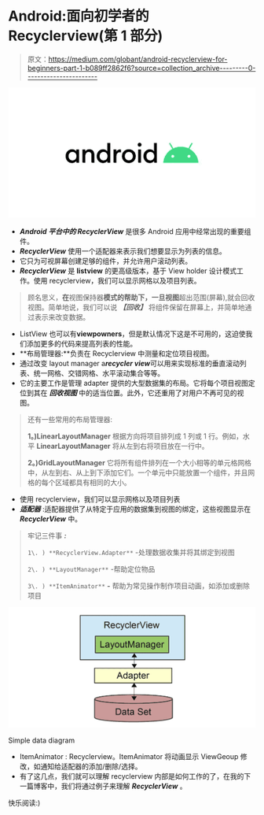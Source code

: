 # Android:面向初学者的 Recyclerview(第 1 部分)

> 原文：<https://medium.com/globant/android-recyclerview-for-beginners-part-1-b089ff2862f6?source=collection_archive---------0----------------------->

![](img/273685d92b0b588ab4b4b1babf009d8b.png)

*   ***Android 平台中的 RecyclerView*** 是很多 Android 应用中经常出现的重要组件。
*   ***RecyclerView*** 使用一个适配器来表示我们想要显示为列表的信息。
*   它只为可视屏幕创建足够的组件，并允许用户滚动列表。
*   ***RecyclerView*** 是 **listview** 的更高级版本，基于 View holder 设计模式工作。使用 recyclerview，我们可以显示网格以及项目列表。

> 顾名思义，**在**视图保持器**模式的帮助下，一旦视图**超出范围(屏幕),就会回收视图。简单地说，我们可以说 ***【回收】*** 将组件保留在屏幕上，并简单地通过表示来改变数据。

*   ListView 也可以有**viewpowners**，但是默认情况下这是不可用的，这迫使我们添加更多的代码来提高列表的性能。
*   **布局管理器:**负责在 Recyclerview 中测量和定位项目视图。
*   通过改变 layout manager a***recycler view***可以用来实现标准的垂直滚动列表、统一网格、交错网格、水平滚动集合等等。
*   它的主要工作是管理 adapter 提供的大型数据集的布局。它将每个项目视图定位到其在 ***回收视图*** 中的适当位置。此外，它还重用了对用户不再可见的视图。

> 还有一些常用的布局管理器:
> 
> **1。)LinearLayoutManager** 根据方向将项目排列成 1 列或 1 行。例如，水平 **LinearLayoutManager** 将从左到右将项目放在一行中。
> 
> **2。)GridLayoutManager** 它将所有组件排列在一个大小相等的单元格网格中，从左到右、从上到下添加它们。一个单元中只能放置一个组件，并且网格的每个区域都具有相同的大小。

*   使用 recyclerview，我们可以显示网格以及项目列表
*   ***适配器*** :适配器提供了从特定于应用的数据集到视图的绑定，这些视图显示在 ***RecyclerView*** 中。

> 牢记三件事 ***:***
> 
> `1\. ) **RecyclerView.Adapter**` -处理数据收集并将其绑定到视图
> 
> `2\. ) **LayoutManager**` -帮助定位物品
> 
> `3\. ) **ItemAnimator**` **-** 帮助为常见操作制作项目动画，如添加或删除项目

![](img/4017650b3fe8d2e6b080b6d8c228f730.png)

Simple data diagram

*   ItemAnimator : Recyclerview。ItemAnimator 将动画显示 ViewGeoup 修改，如通知给适配器的添加/删除/选择。
*   有了这几点，我们就可以理解 recyclerview 内部是如何工作的了，在我的下一篇博客中，我们将通过例子来理解 ***RecyclerView*** 。

快乐阅读:)